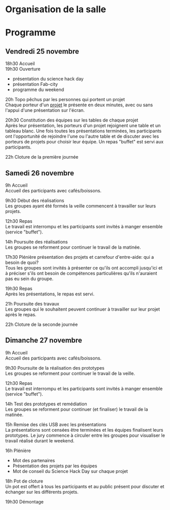 # Organisation de la salle



# Programme

## Vendredi 25 novembre
18h30 Accueil  
19h30 Ouverture  
* présentation du science hack day
* présentation Fab-city
* programme du weekend

20h Topo pêchus par les personnes qui portent un projet  
Chaque porteur d'un [projet](sciencehackday.md/defis.md) le présente en deux minutes, avec ou sans l'appui d'une présentation sur l'écran.

20h30 Constitution des équipes sur les tables de chaque projet  
Après leur présentation, les porteurs d'un projet rejoignent une table et un tableau blanc. Une fois toutes les présentations terminées, les participants ont l'opportunité de rejoindre l'une ou l'autre table et de discuter avec les porteurs de projets pour choisir leur équipe.
Un repas "buffet" est servi aux participants.

22h Cloture de la première journée  

## Samedi 26 novembre
9h Accueil  
Accueil des participants avec cafés/boissons.

9h30 Début des réalisations  
Les groupes ayant été formés la veille commencent à travailler sur leurs projets.

12h30 Repas  
Le travail est interrompu et les participants sont invités à manger ensemble (service "buffet").

14h Poursuite des réalisations  
Les groupes se reforment pour continuer le travail de la matinée.

17h30 Plénière présentation des projets et carrefour d'entre-aide: qui a besoin de quoi?  
Tous les groupes sont invités à présenter ce qu'ils ont accompli jusqu'ici et à préciser s'ils ont besoin de compétences particulières qu'ils n'auraient pas eu sein du groupe.

19h30 Repas  
Après les présentations, le repas est servi.

21h Poursuite des travaux  
Les groupes qui le souhaitent peuvent continuer à travailler sur leur projet après le repas.

22h Cloture de la seconde journée  

## Dimanche 27 novembre
9h Accueil  
Accueil des participants avec cafés/boissons.

9h30 Poursuite de la réalisation des prototypes  
Les groupes se reforment pour continuer le travail de la veille.

12h30 Repas  
Le travail est interrompu et les participants sont invités à manger ensemble (service "buffet").

14h Test des prototypes et remédiation  
Les groupes se reforment pour continuer (et finaliser) le travail de la matinée.

15h Remise des clés USB avec les présentations  
La présentations sont censées être terminées et les équipes finalisent leurs prototypes. Le jury commence à circuler entre les groupes pour visualiser le travail réalisé durant le weekend.

16h Plénière  
* Mot des partenaires
* Présentation des projets par les équipes
* Mot de conseil du Science Hack Day sur chaque projet

18h Pot de cloture  
Un pot est offert à tous les participants et au public présent pour discuter et échanger sur les différents projets.

19h30 Démontage 
